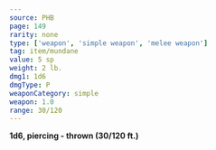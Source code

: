 ```yaml
---
source: PHB
page: 149
rarity: none
type: ['weapon', 'simple weapon', 'melee weapon']
tag: item/mundane
value: 5 sp
weight: 2 lb.
dmg1: 1d6
dmgType: P
weaponCategory: simple
weapon: 1.0
range: 30/120
---
```


**1d6, piercing - thrown (30/120 ft.)**


